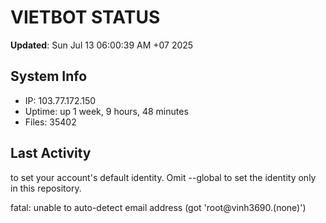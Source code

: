 # VIETBOT STATUS
**Updated**: Sun Jul 13 06:00:39 AM +07 2025

## System Info
- IP: 103.77.172.150
- Uptime: up 1 week, 9 hours, 48 minutes
- Files: 35402

## Last Activity

to set your account's default identity.
Omit --global to set the identity only in this repository.

fatal: unable to auto-detect email address (got 'root@vinh3690.(none)')
